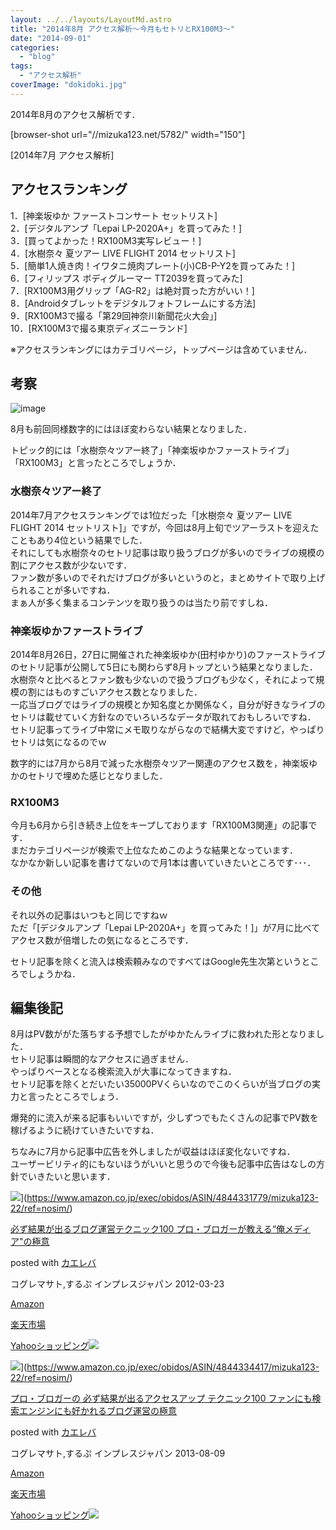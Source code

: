 ```yaml
---
layout: ../../layouts/LayoutMd.astro
title: "2014年8月 アクセス解析～今月もセトリとRX100M3～"
date: "2014-09-01"
categories: 
  - "blog"
tags: 
  - "アクセス解析"
coverImage: "dokidoki.jpg"
---
```


2014年8月のアクセス解析です．

\[browser-shot url="//mizuka123.net/5782/" width="150"\]

[2014年7月 アクセス解析]

## アクセスランキング

1．[神楽坂ゆか ファーストコンサート セットリスト]  
2．[デジタルアンプ「Lepai LP-2020A+」を買ってみた！]  
3．[買ってよかった！RX100M3実写レビュー！]  
4．[水樹奈々 夏ツアー LIVE FLIGHT 2014 セットリスト]  
5．[簡単1人焼き肉！イワタニ焼肉プレート(小)CB-P-Y2を買ってみた！]  
6．[フィリップス ボディグルーマー TT2039を買ってみた]  
7．[RX100M3用グリップ「AG-R2」は絶対買った方がいい！]  
8．[Androidタブレットをデジタルフォトフレームにする方法]  
9．[RX100M3で撮る「第29回神奈川新聞花火大会」]  
10．[RX100M3で撮る東京ディズニーランド]

※アクセスランキングにはカテゴリページ，トップページは含めていません．

## 考察

![image](/archive/images/image.png "image")

8月も前回同様数字的にはほぼ変わらない結果となりました．

トピック的には「水樹奈々ツアー終了」「神楽坂ゆかファーストライブ」「RX100M3」と言ったところでしょうか．

### 水樹奈々ツアー終了

2014年7月アクセスランキングでは1位だった「[水樹奈々 夏ツアー LIVE FLIGHT 2014 セットリスト]」ですが，今回は8月上旬でツアーラストを迎えたこともあり4位という結果でした．  
それにしても水樹奈々のセトリ記事は取り扱うブログが多いのでライブの規模の割にアクセス数が少ないです．  
ファン数が多いのでそれだけブログが多いというのと，まとめサイトで取り上げられることが多いですね．  
まぁ人が多く集まるコンテンツを取り扱うのは当たり前ですしね．

### 神楽坂ゆかファーストライブ

2014年8月26日，27日に開催された神楽坂ゆか(田村ゆかり)のファーストライブのセトリ記事が公開して5日にも関わらず8月トップという結果となりました．  
水樹奈々と比べるとファン数も少ないので扱うブログも少なく，それによって規模の割にはものすごいアクセス数となりました．  
一応当ブログではライブの規模とか知名度とか関係なく，自分が好きなライブのセトリは載せていく方針なのでいろいろなデータが取れておもしろいですね．  
セトリ記事ってライブ中常にメモ取りながらなので結構大変ですけど，やっぱりセトリは気になるのでｗ

数字的には7月から8月で減った水樹奈々ツアー関連のアクセス数を，神楽坂ゆかのセトリで埋めた感じとなりました．

### RX100M3

今月も6月から引き続き上位をキープしております「RX100M3関連」の記事です．  
まだカテゴリページが検索で上位なためこのような結果となっています．  
なかなか新しい記事を書けてないので月1本は書いていきたいところです･･･．

### その他

それ以外の記事はいつもと同じですねｗ  
ただ「[デジタルアンプ「Lepai LP-2020A+」を買ってみた！]」が7月に比べてアクセス数が倍増したの気になるところです．

セトリ記事を除くと流入は検索頼みなのですべてはGoogle先生次第というところでしょうかね．

## 編集後記

8月はPV数ががた落ちする予想でしたがゆかたんライブに救われた形となりました．  
セトリ記事は瞬間的なアクセスに過ぎません．  
やっぱりベースとなる検索流入が大事になってきますね．  
セトリ記事を除くとだいたい35000PVくらいなのでこのくらいが当ブログの実力と言ったところでしょう．

爆発的に流入が来る記事もいいですが，少しずつでもたくさんの記事でPV数を稼げるように続けていきたいですね．

ちなみに7月から記事中広告を外しましたが収益はほぼ変化ないですね．  
ユーザービリティ的にもないほうがいいと思うので今後も記事中広告はなしの方針でいきたいと思います．

![](/archive/images/51hSOK1-1bL._SL160_.jpg)](https://www.amazon.co.jp/exec/obidos/ASIN/4844331779/mizuka123-22/ref=nosim/)

[必ず結果が出るブログ運営テクニック100 プロ・ブロガーが教える“俺メディア"の極意](https://www.amazon.co.jp/exec/obidos/ASIN/4844331779/mizuka123-22/ref=nosim/)

posted with [カエレバ](http://kaereba.com)

コグレマサト,するぷ インプレスジャパン 2012-03-23

[Amazon](http://www.amazon.co.jp/gp/search?keywords=%95K%82%B8%8C%8B%89%CA%82%AA%8Fo%82%E9%83u%83%8D%83O%89%5E%89c%83e%83N%83j%83b%83N100%20%83v%83%8D%81E%83u%83%8D%83K%81%5B%82%AA%8B%B3%82%A6%82%E9%81g%89%B4%83%81%83f%83B%83A%5C%26quot%3B%82%CC%8B%C9%88%D3&__mk_ja_JP=%83J%83%5E%83J%83i&tag=mizuka123-22 "アマゾン")

[楽天市場](http://hb.afl.rakuten.co.jp/hgc/032b53ee.4b34c5ee.0f4a541e.f440145e/?pc=http%3A%2F%2Fsearch.rakuten.co.jp%2Fsearch%2Fmall%2F%25E5%25BF%2585%25E3%2581%259A%25E7%25B5%2590%25E6%259E%259C%25E3%2581%258C%25E5%2587%25BA%25E3%2582%258B%25E3%2583%2596%25E3%2583%25AD%25E3%2582%25B0%25E9%2581%258B%25E5%2596%25B6%25E3%2583%2586%25E3%2582%25AF%25E3%2583%258B%25E3%2583%2583%25E3%2582%25AF100%2520%25E3%2583%2597%25E3%2583%25AD%25E3%2583%25BB%25E3%2583%2596%25E3%2583%25AD%25E3%2582%25AC%25E3%2583%25BC%25E3%2581%258C%25E6%2595%2599%25E3%2581%2588%25E3%2582%258B%25E2%2580%259C%25E4%25BF%25BA%25E3%2583%25A1%25E3%2583%2587%25E3%2582%25A3%25E3%2582%25A2%255C%2526quot%253B%25E3%2581%25AE%25E6%25A5%25B5%25E6%2584%258F%2F-%2Ff.1-p.1-s.1-sf.0-st.A-v.2%3Fx%3D0%26scid%3Daf_ich_link_urltxt%26m%3Dhttp%3A%2F%2Fm.rakuten.co.jp%2F "楽天市場")

[Yahooショッピング![](//ad.jp.ap.valuecommerce.com/servlet/gifbanner?sid=3066752&pid=881990642)](//ck.jp.ap.valuecommerce.com/servlet/referral?sid=3066752&pid=881990642&vc_url=http%3A%2F%2Fshopping.search.yahoo.co.jp%2Fsearch%3FuIv%3Don%26ei%3DUTF-8%26tab_ex%3Dcommerce%26slider%3D0%26va%3D%25E5%25BF%2585%25E3%2581%259A%25E7%25B5%2590%25E6%259E%259C%25E3%2581%258C%25E5%2587%25BA%25E3%2582%258B%25E3%2583%2596%25E3%2583%25AD%25E3%2582%25B0%25E9%2581%258B%25E5%2596%25B6%25E3%2583%2586%25E3%2582%25AF%25E3%2583%258B%25E3%2583%2583%25E3%2582%25AF100%2520%25E3%2583%2597%25E3%2583%25AD%25E3%2583%25BB%25E3%2583%2596%25E3%2583%25AD%25E3%2582%25AC%25E3%2583%25BC%25E3%2581%258C%25E6%2595%2599%25E3%2581%2588%25E3%2582%258B%25E2%2580%259C%25E4%25BF%25BA%25E3%2583%25A1%25E3%2583%2587%25E3%2582%25A3%25E3%2582%25A2%255C%2526quot%253B%25E3%2581%25AE%25E6%25A5%25B5%25E6%2584%258F "Yahooショッピング")

![](/archive/images/51iq-KlpLgL._SL160_.jpg)](https://www.amazon.co.jp/exec/obidos/ASIN/4844334417/mizuka123-22/ref=nosim/)

[プロ・ブロガーの 必ず結果が出るアクセスアップ テクニック100 ファンにも検索エンジンにも好かれるブログ運営の極意](https://www.amazon.co.jp/exec/obidos/ASIN/4844334417/mizuka123-22/ref=nosim/)

posted with [カエレバ](http://kaereba.com)

コグレマサト,するぷ インプレスジャパン 2013-08-09

[Amazon](http://www.amazon.co.jp/gp/search?keywords=%83v%83%8D%81E%83u%83%8D%83K%81%5B%82%CC%20%95K%82%B8%8C%8B%89%CA%82%AA%8Fo%82%E9%83A%83N%83Z%83X%83A%83b%83v%20%83e%83N%83j%83b%83N100%20%83t%83%40%83%93%82%C9%82%E0%8C%9F%8D%F5%83G%83%93%83W%83%93%82%C9%82%E0%8DD%82%A9%82%EA%82%E9%83u%83%8D%83O%89%5E%89c%82%CC%8B%C9%88%D3&__mk_ja_JP=%83J%83%5E%83J%83i&tag=mizuka123-22 "アマゾン")

[楽天市場](http://hb.afl.rakuten.co.jp/hgc/032b53ee.4b34c5ee.0f4a541e.f440145e/?pc=http%3A%2F%2Fsearch.rakuten.co.jp%2Fsearch%2Fmall%2F%25E3%2583%2597%25E3%2583%25AD%25E3%2583%25BB%25E3%2583%2596%25E3%2583%25AD%25E3%2582%25AC%25E3%2583%25BC%25E3%2581%25AE%2520%25E5%25BF%2585%25E3%2581%259A%25E7%25B5%2590%25E6%259E%259C%25E3%2581%258C%25E5%2587%25BA%25E3%2582%258B%25E3%2582%25A2%25E3%2582%25AF%25E3%2582%25BB%25E3%2582%25B9%25E3%2582%25A2%25E3%2583%2583%25E3%2583%2597%2520%25E3%2583%2586%25E3%2582%25AF%25E3%2583%258B%25E3%2583%2583%25E3%2582%25AF100%2520%25E3%2583%2595%25E3%2582%25A1%25E3%2583%25B3%25E3%2581%25AB%25E3%2582%2582%25E6%25A4%259C%25E7%25B4%25A2%25E3%2582%25A8%25E3%2583%25B3%25E3%2582%25B8%25E3%2583%25B3%25E3%2581%25AB%25E3%2582%2582%25E5%25A5%25BD%25E3%2581%258B%25E3%2582%258C%25E3%2582%258B%25E3%2583%2596%25E3%2583%25AD%25E3%2582%25B0%25E9%2581%258B%25E5%2596%25B6%25E3%2581%25AE%25E6%25A5%25B5%25E6%2584%258F%2F-%2Ff.1-p.1-s.1-sf.0-st.A-v.2%3Fx%3D0%26scid%3Daf_ich_link_urltxt%26m%3Dhttp%3A%2F%2Fm.rakuten.co.jp%2F "楽天市場")

[Yahooショッピング![](//ad.jp.ap.valuecommerce.com/servlet/gifbanner?sid=3066752&pid=881990642)](//ck.jp.ap.valuecommerce.com/servlet/referral?sid=3066752&pid=881990642&vc_url=http%3A%2F%2Fshopping.search.yahoo.co.jp%2Fsearch%3FuIv%3Don%26ei%3DUTF-8%26tab_ex%3Dcommerce%26slider%3D0%26va%3D%25E3%2583%2597%25E3%2583%25AD%25E3%2583%25BB%25E3%2583%2596%25E3%2583%25AD%25E3%2582%25AC%25E3%2583%25BC%25E3%2581%25AE%2520%25E5%25BF%2585%25E3%2581%259A%25E7%25B5%2590%25E6%259E%259C%25E3%2581%258C%25E5%2587%25BA%25E3%2582%258B%25E3%2582%25A2%25E3%2582%25AF%25E3%2582%25BB%25E3%2582%25B9%25E3%2582%25A2%25E3%2583%2583%25E3%2583%2597%2520%25E3%2583%2586%25E3%2582%25AF%25E3%2583%258B%25E3%2583%2583%25E3%2582%25AF100%2520%25E3%2583%2595%25E3%2582%25A1%25E3%2583%25B3%25E3%2581%25AB%25E3%2582%2582%25E6%25A4%259C%25E7%25B4%25A2%25E3%2582%25A8%25E3%2583%25B3%25E3%2582%25B8%25E3%2583%25B3%25E3%2581%25AB%25E3%2582%2582%25E5%25A5%25BD%25E3%2581%258B%25E3%2582%258C%25E3%2582%258B%25E3%2583%2596%25E3%2583%25AD%25E3%2582%25B0%25E9%2581%258B%25E5%2596%25B6%25E3%2581%25AE%25E6%25A5%25B5%25E6%2584%258F "Yahooショッピング")
